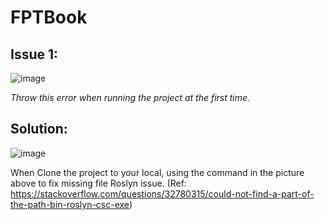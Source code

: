 # FPTBook
## Issue 1:
![image](https://user-images.githubusercontent.com/81273649/205421893-baf0513f-6718-4b11-b9f1-ee58e62f6f3a.png)

*Throw this error when running the project at the first time.*

## Solution:
![image](https://user-images.githubusercontent.com/81273649/205421827-dedfbddb-0fa6-4e1a-8fa6-1a76e0386b35.png)

When Clone the project to your local, using the command in the picture above to fix missing file Roslyn issue. (Ref: https://stackoverflow.com/questions/32780315/could-not-find-a-part-of-the-path-bin-roslyn-csc-exe)
